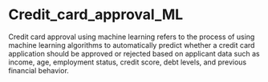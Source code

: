 # Credit_card_approval_ML
Credit card approval using machine learning refers to the process of using machine learning algorithms to automatically predict whether a credit card application should be approved or rejected based on applicant data such as income, age, employment status, credit score, debt levels, and previous financial behavior.
